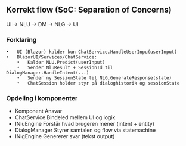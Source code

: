 ## Korrekt flow (SoC: Separation of Concerns)
UI → NLU → DM → NLG → UI
### Forklaring
	•	UI (Blazor) kalder kun ChatService.HandleUserInpu(userInput)
	•	BlazorUI/Services/ChatService:
	    •	Kalder NLU.Predict(userInput)
	    •	Sender NluResult + SessionId til DialogManager.HandleIntent(...)
	    •	Sender ny SessionState til NLG.GenerateResponse(state)
	    •	ChatSession holder styr på dialoghistorik og sessionState

### Opdeling i komponenter
* Komponent           Ansvar
* ChatService         Bindeled mellem UI og logik
* INluEngine          Forstår hvad brugeren mener (intent + entity)
* DialogManager       Styrer samtalen og flow via statemachine
* INlgEngine          Genererer svar (tekst output)

